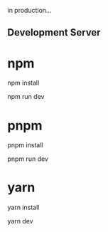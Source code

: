 in production...


## Development Server
# npm
npm install

npm run dev

# pnpm
pnpm install

pnpm run dev

# yarn
yarn install

yarn dev